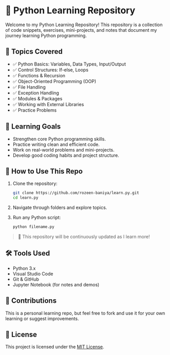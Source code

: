 
# 🐍 Python Learning Repository

Welcome to my Python Learning Repository! This repository is a collection of code snippets, exercises, mini-projects, and notes that document my journey learning Python programming.


## 📌 Topics Covered

- ✅ Python Basics: Variables, Data Types, Input/Output
- ✅ Control Structures: If-else, Loops
- ✅ Functions & Recursion
- ✅ Object-Oriented Programming (OOP)
- ✅ File Handling
- ✅ Exception Handling
- ✅ Modules & Packages
- ✅ Working with External Libraries
- ✅ Practice Problems

## 🧠 Learning Goals

- Strengthen core Python programming skills.
- Practice writing clean and efficient code.
- Work on real-world problems and mini-projects.
- Develop good coding habits and project structure.

## 🚀 How to Use This Repo

1. Clone the repository:
   ```bash
   git clone https://github.com/rozeen-baniya/learn.py.git
   cd learn.py
   ```

2. Navigate through folders and explore topics.

3. Run any Python script:
   ```bash
   python filename.py
   ```

> 🔁 This repository will be continuously updated as I learn more!

## 🛠️ Tools Used

- Python 3.x
- Visual Studio Code
- Git & GitHub
- Jupyter Notebook (for notes and demos)

## 🤝 Contributions

This is a personal learning repo, but feel free to fork and use it for your own learning or suggest improvements.

## 📄 License

This project is licensed under the [MIT License](LICENSE).
